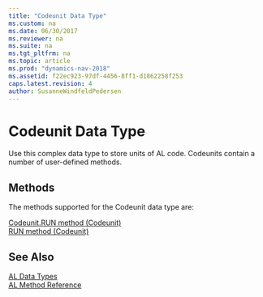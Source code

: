 ```yaml
---
title: "Codeunit Data Type"
ms.custom: na
ms.date: 06/30/2017
ms.reviewer: na
ms.suite: na
ms.tgt_pltfrm: na
ms.topic: article
ms.prod: "dynamics-nav-2018"
ms.assetid: f22ec923-97df-4456-8ff1-d1862258f253
caps.latest.revision: 4
author: SusanneWindfeldPedersen
---
```

# Codeunit Data Type
Use this complex data type to store units of AL code. Codeunits contain a number of user-defined methods.  

## Methods
The methods supported for the Codeunit data type are:

[Codeunit.RUN method (Codeunit)](../methods/devenv-codeunit.run-method-codeunit.md)   
[RUN method (Codeunit)](../methods/devenv-run-method-codeunit.md)
 
## See Also  
[AL Data Types](devenv-al-data-types.md)  
[AL Method Reference](../methods/devenv-al-method-reference.md)  
